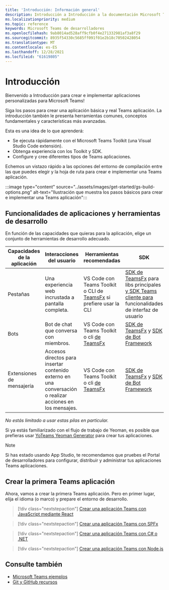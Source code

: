 ```yaml
---
title: 'Introducción: Información general'
description: Introducción a Introducción a la documentación Microsoft Teams para desarrolladores
ms.localizationpriority: medium
ms.topic: reference
keywords: Microsoft Teams de desarrolladores
ms.openlocfilehash: 9ab8014ad528aff9cfb0f4e271332981af3a8f29
ms.sourcegitcommit: 8935f54330c5685ff091f01e2b18c70502428054
ms.translationtype: MT
ms.contentlocale: es-ES
ms.lasthandoff: 12/28/2021
ms.locfileid: "61619805"
---
```

# <a name="get-started"></a>Introducción

Bienvenido a Introducción para crear e implementar aplicaciones personalizadas para Microsoft Teams!

Siga los pasos para crear una aplicación básica y real Teams aplicación. La introducción también le presenta herramientas comunes, conceptos fundamentales y características más avanzadas.

Esta es una idea de lo que aprenderá:

- Se ejecuta rápidamente con el Microsoft Teams Toolkit (una Visual Studio Code extensión).
- Obtenga experiencia con los Toolkit y SDK.
- Configure y cree diferentes tipos de Teams aplicaciones.

Echemos un vistazo rápido a las opciones del entorno de compilación entre las que puedes elegir y la hoja de ruta para crear e implementar una Teams aplicación.

:::image type="content" source="../assets/images/get-started/gs-build-options.png" alt-text="Ilustración que muestra los pasos básicos para crear e implementar una Teams aplicación":::

## <a name="app-capabilities-and-development-tools"></a>Funcionalidades de aplicaciones y herramientas de desarrollo

En función de las capacidades que quieras para la aplicación, elige un conjunto de herramientas de desarrollo adecuado.

| Capacidades de la aplicación | Interacciones del usuario | Herramientas recomendadas | SDK | Pilas de tecnología / idiomas |
|--------|-------------|--------|--------|--------|
| Pestañas | Una experiencia web incrustada a pantalla completa. | VS Code con Teams Toolkit o CLI de [TeamsFx](https://github.com/OfficeDev/TeamsFx/blob/dev/docs/cli/user-manual.md) si prefiere usar la CLI | [SDK de TeamsFx](/javascript/api/@microsoft/teamsfx/?view=msteams-client-js-latest&preserve-view=true) para libs principales [y SDK Teams cliente para](/javascript/api/overview/msteams-client?view=msteams-client-js-latest&preserve-view=true) funcionalidades de interfaz de usuario | Tecnología web en general, HTML, CSS y JavaScript (incluido React). |
| Bots | Bot de chat que conversa con miembros. | VS Code con Teams Toolkit o cli [de TeamsFx](https://github.com/OfficeDev/TeamsFx/blob/dev/docs/cli/user-manual.md) | [SDK de TeamsFx](/javascript/api/@microsoft/teamsfx/?view=msteams-client-js-latest&preserve-view=true) y [SDK de Bot Framework](https://dev.botframework.com/) | Node.js, C#, Java y Python. |
| Extensiones de mensajería | Accesos directos para insertar contenido externo en una conversación o realizar acciones en los mensajes. | VS Code con Teams Toolkit o cli [de TeamsFx](https://github.com/OfficeDev/TeamsFx/blob/dev/docs/cli/user-manual.md) | [SDK de TeamsFx](/javascript/api/@microsoft/teamsfx/?view=msteams-client-js-latest&preserve-view=true) y [SDK de Bot Framework](https://dev.botframework.com/) | Node.js, C#, Java y Python. |

*No estás limitado a usar estas pilas en particular.*

Si ya estás familiarizado con el flujo de trabajo de Yeoman, es posible que prefieras usar [YoTeams Yeoman Generator](https://github.com/pnp/generator-teams/blob/master/docs/docs/tutorials/build-your-first-microsoft-teams-app.md) para crear tus aplicaciones.

> [!NOTE]
> Si has estado usando App Studio, te recomendamos que pruebes el Portal de desarrolladores para configurar, distribuir y administrar tus aplicaciones Teams aplicaciones.


## <a name="build-your-first-teams-app"></a>Crear la primera Teams aplicación

Ahora, vamos a crear la primera Teams aplicación. Pero en primer lugar, elija el idioma (o marco) y prepare el entorno de desarrollo.

> [!div class="nextstepaction"]
> [Crear una aplicación Teams con JavaScript mediante React](../sbs-gs-javascript.yml)

> [!div class="nextstepaction"]
> [Crear una aplicación Teams con SPFx](../sbs-gs-spfx.yml)

> [!div class="nextstepaction"]
> [Crear una aplicación Teams con C# o .NET](../sbs-gs-csharp.yml)

> [!div class="nextstepaction"]
> [Crear una aplicación Teams con Node.js](../sbs-gs-nodejs.yml)

## <a name="see-also"></a>Consulte también

* [Microsoft Teams ejemplos](https://github.com/OfficeDev/Microsoft-Teams-Samples#microsoft-teams-samples)
* [Git y GitHub recursos](/contribute/additional-resources)
